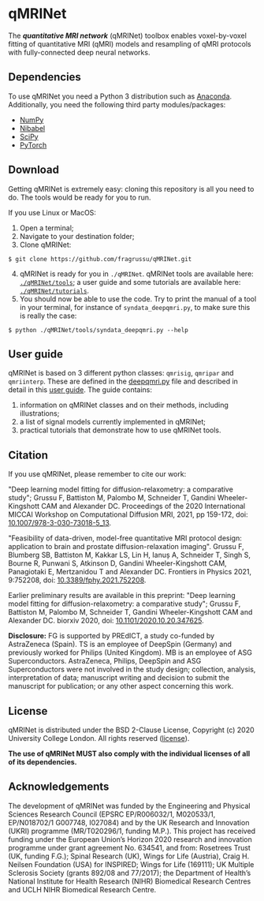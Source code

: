 # qMRINet
The ***quantitative MRI network*** (qMRINet) toolbox enables voxel-by-voxel fitting of quantitative MRI (qMRI) models and resampling of qMRI protocols with fully-connected deep neural networks.

## Dependencies
To use qMRINet you need a Python 3 distribution such as [Anaconda](http://www.anaconda.com/distribution). Additionally, you need the following third party modules/packages:
* [NumPy](http://numpy.org)
* [Nibabel](http://nipy.org/nibabel)
* [SciPy](http://www.scipy.org)
* [PyTorch](http://pytorch.org/)


## Download 
Getting qMRINet is extremely easy: cloning this repository is all you need to do. The tools would be ready for you to run.

If you use Linux or MacOS:

1. Open a terminal;
2. Navigate to your destination folder;
3. Clone qMRINet:
```
$ git clone https://github.com/fragrussu/qMRINet.git 
```
4. qMRINet is ready for you in `./qMRINet`. qMRINet tools are available here: [`./qMRINet/tools`](https://github.com/fragrussu/qMRINet/tree/master/tools); a user guide and some tutorials are available here: [`./qMRINet/tutorials`](https://github.com/fragrussu/qMRINet/tree/master/tutorials).
5. You should now be able to use the code. Try to print the manual of a tool in your terminal, for instance of `syndata_deepqmri.py`, to make sure this is really the case:
```
$ python ./qMRINet/tools/syndata_deepqmri.py --help
```

## User guide
qMRINet is based on 3 different python classes: `qmrisig`, `qmripar` and `qmriinterp`. These are defined in the [deepqmri.py](https://github.com/fragrussu/qMRINet/blob/master/tools/deepqmri.py) file and described in detail in this [user guide](https://github.com/fragrussu/qMRINet/blob/master/tutorials/README.md). The guide contains:
1. information on qMRINet classes and on their methods, including illustrations;
2. a list of signal models currently implemented in qMRINet; 
3. practical tutorials that demonstrate how to use qMRINet tools.

## Citation
If you use qMRINet, please remember to cite our work:

"Deep learning model fitting for diffusion-relaxometry: a comparative study"; Grussu F, Battiston M, Palombo M, Schneider T, Gandini Wheeler-Kingshott CAM and Alexander DC. Proceedings of the 2020 International MICCAI Workshop on Computational Diffusion MRI, 2021, pp 159-172, doi: [10.1007/978-3-030-73018-5_13](https://doi.org/10.1007/978-3-030-73018-5_13).

"Feasibility of data-driven, model-free quantitative MRI protocol design: application to brain and prostate diffusion-relaxation imaging". Grussu F, Blumberg SB, Battiston M, Kakkar LS, Lin H, Ianuș A, Schneider T, Singh S, Bourne R, Punwani S, Atkinson D, Gandini Wheeler-Kingshott CAM, Panagiotaki E, Mertzanidou T and Alexander DC. Frontiers in Physics 2021, 9:752208, doi: [10.3389/fphy.2021.752208](https://doi.org/10.3389/fphy.2021.752208). 

Earlier preliminary results are available in this preprint: "Deep learning model fitting for diffusion-relaxometry: a comparative study"; Grussu F, Battiston M, Palombo M, Schneider T, Gandini Wheeler-Kingshott CAM and Alexander DC. biorxiv 2020, doi: [10.1101/2020.10.20.347625](https://doi.org/10.1101/2020.10.20.347625).

**Disclosure:** FG is supported by PREdICT, a study co-funded by AstraZeneca (Spain). TS is an employee of DeepSpin (Germany) and previously worked for Philips (United Kingdom). MB is an employee of ASG Superconductors. AstraZeneca, Philips, DeepSpin and ASG Superconductors were not involved in the study design; collection, analysis, interpretation of data; manuscript writing and decision to submit the manuscript for publication; or any other aspect concerning this work.

## License
qMRINet is distributed under the BSD 2-Clause License, Copyright (c) 2020 University College London. All rights reserved ([license](http://github.com/fragrussu/qMRINet/blob/master/LICENSE)).

**The use of qMRINet MUST also comply with the individual licenses of all of its dependencies.** 

## Acknowledgements
The development of qMRINet was funded by the Engineering and Physical Sciences Research Council (EPSRC EP/R006032/1, M020533/1, EP/N018702/1 G007748, I027084) and by the UK Research and Innovation (UKRI) programme (MR/T020296/1, funding M.P.). This project has received funding under the European Union’s Horizon 2020 research and innovation programme under grant agreement No. 634541, and from: Rosetrees Trust (UK, funding F.G.); Spinal Research (UK), Wings for Life (Austria), Craig H. Neilsen Foundation (USA) for INSPIRED; Wings for Life (169111); UK Multiple Sclerosis Society (grants 892/08 and 77/2017); the Department of Health’s National Institute for Health Research (NIHR) Biomedical Research Centres and UCLH NIHR Biomedical Research Centre.


